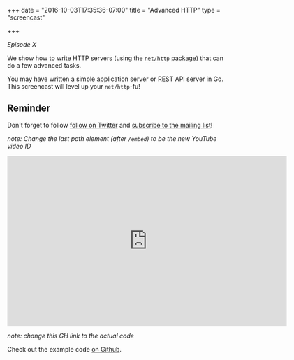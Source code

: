 +++
date = "2016-10-03T17:35:36-07:00"
title = "Advanced HTTP"
type = "screencast"

+++

_Episode X_

We show how to write HTTP servers (using the [`net/http`](https://godoc.org/net/http) package) that can do a few advanced tasks.

You may have written a simple application server or REST API server in Go. This screencast will level up your `net/http`-fu!

<!--more-->

## Reminder

Don't forget to follow [follow on Twitter](https://twitter.com/goin5minutes) and [subscribe to the mailing list](https://www.goin5minutes.com/subscribe/)!


_note: Change the last path element (after `/embed`) to be the new YouTube video ID_

<iframe
  class="ytplayer"
  type="text/html"
  width="640"
  height="390"
  src="https://www.youtube.com/embed/QvWUCYwmExE?autoplay=0&origin=https://www.goin5minutes.com"
  frameborder="0"
></iframe>

_note: change this GH link to the actual code_

Check out the example code [on Github](https://github.com/arschles/go-in-5-minutes/tree/master/episode0).
